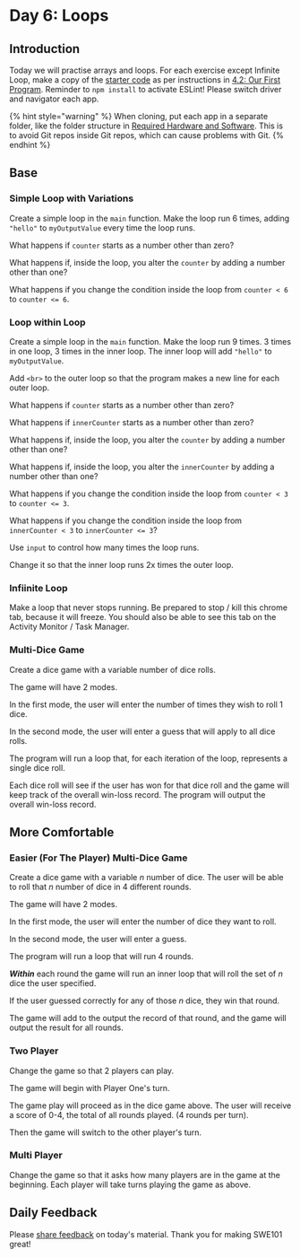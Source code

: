 # Day 6: Loops

## Introduction

Today we will practise arrays and loops. For each exercise except Infinite Loop, make a copy of the [starter code](https://github.com/rocketacademy/swe101-starter-code) as per instructions in [4.2: Our First Program](../4-getting-started-with-code/4.2-our-first-program.md#setup). Reminder to `npm install` to activate ESLint! Please switch driver and navigator each app.

{% hint style="warning" %}
When cloning, put each app in a separate folder, like the folder structure in [Required Hardware and Software](../course-logistics/required-hardware-and-software.md#folder-structure-for-swe101). This is to avoid Git repos inside Git repos, which can cause problems with Git.
{% endhint %}

## Base

### Simple Loop with Variations

Create a simple loop in the `main` function. Make the loop run 6 times, adding `"hello"` to `myOutputValue` every time the loop runs.

What happens if `counter` starts as a number other than zero?

What happens if, inside the loop, you alter the `counter` by adding a number other than one?

What happens if you change the condition inside the loop from `counter < 6` to `counter <= 6`.

### Loop within Loop

Create a simple loop in the `main` function. Make the loop run 9 times. 3 times in one loop, 3 times in the inner loop. The inner loop will add `"hello"` to `myOutputValue`.

Add `<br>` to the outer loop so that the program makes a new line for each outer loop.

What happens if `counter` starts as a number other than zero?

What happens if `innerCounter` starts as a number other than zero?

What happens if, inside the loop, you alter the `counter` by adding a number other than one?

What happens if, inside the loop, you alter the `innerCounter` by adding a number other than one?

What happens if you change the condition inside the loop from `counter < 3` to `counter <= 3`.

What happens if you change the condition inside the loop from `innerCounter < 3` to `innerCounter <= 3`?

Use `input` to control how many times the loop runs.

Change it so that the inner loop runs 2x times the outer loop.

### Infiinite Loop

Make a loop that never stops running. Be prepared to stop / kill this chrome tab, because it will freeze. You should also be able to see this tab on the Activity Monitor / Task Manager.

### Multi-Dice Game

Create a dice game with a variable number of dice rolls.

The game will have 2 modes.

In the first mode, the user will enter the number of times they wish to roll 1 dice.

In the second mode, the user will enter a guess that will apply to all dice rolls.

The program will run a loop that, for each iteration of the loop, represents a single dice roll.

Each dice roll will see if the user has won for that dice roll and the game will keep track of the overall win-loss record. The program will output the overall win-loss record.

## More Comfortable

### Easier \(For The Player\) Multi-Dice Game

Create a dice game with a variable _n_ number of dice. The user will be able to roll that _n_ number of dice in 4 different rounds.

The game will have 2 modes.

In the first mode, the user will enter the number of dice they want to roll.

In the second mode, the user will enter a guess.

The program will run a loop that will run 4 rounds.

_**Within**_ each round the game will run an inner loop that will roll the set of _n_ dice the user specified.

If the user guessed correctly for any of those _n_ dice, they win that round.

The game will add to the output the record of that round, and the game will output the result for all rounds.

### Two Player

Change the game so that 2 players can play.

The game will begin with Player One's turn.

The game play will proceed as in the dice game above. The user will receive a score of 0-4, the total of all rounds played. \(4 rounds per turn\).

Then the game will switch to the other player's turn.

### Multi Player

Change the game so that it asks how many players are in the game at the beginning. Each player will take turns playing the game as above.

## Daily Feedback

Please [share feedback](https://forms.gle/EphjPbsUTNXGqN946) on today's material. Thank you for making SWE101 great!

